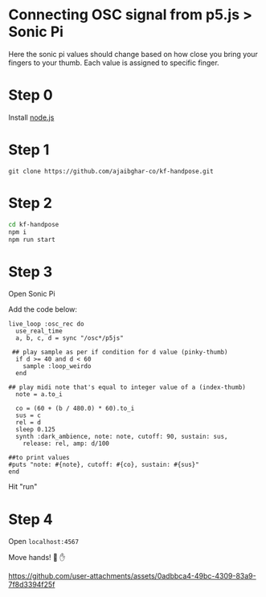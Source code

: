# Connecting OSC signal from p5.js > Sonic Pi
Here the sonic pi values should change based on how close you bring your fingers to your thumb. Each value is assigned to specific finger.

# Step 0

Install [node.js](https://nodejs.org/en)

# Step 1

`git clone https://github.com/ajaibghar-co/kf-handpose.git`

# Step 2
```bash
cd kf-handpose
npm i
npm run start
```

# Step 3
Open Sonic Pi

Add the code below:

```
live_loop :osc_rec do
  use_real_time
  a, b, c, d = sync "/osc*/p5js"

 ## play sample as per if condition for d value (pinky-thumb)
  if d >= 40 and d < 60
    sample :loop_weirdo
  end

## play midi note that's equal to integer value of a (index-thumb)
  note = a.to_i
  
  co = (60 + (b / 480.0) * 60).to_i
  sus = c
  rel = d
  sleep 0.125
  synth :dark_ambience, note: note, cutoff: 90, sustain: sus,
    release: rel, amp: d/100

##to print values
#puts "note: #{note}, cutoff: #{co}, sustain: #{sus}"
end
```
Hit "run"

# Step 4
Open `localhost:4567`

Move hands! 🙌 ✋


https://github.com/user-attachments/assets/0adbbca4-49bc-4309-83a9-7f8d3394f25f


